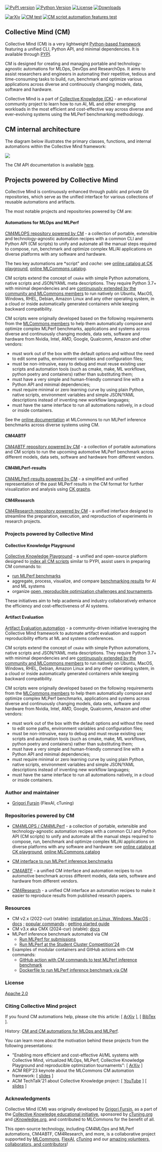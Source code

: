 [![PyPI version](https://badge.fury.io/py/cmind.svg)](https://pepy.tech/project/cmind)
[![Python Version](https://img.shields.io/badge/python-3+-blue.svg)](https://github.com/mlcommons/ck/tree/master/cm/cmind)
[![License](https://img.shields.io/badge/License-Apache%202.0-green)](LICENSE.md)
[![Downloads](https://static.pepy.tech/badge/cmind)](https://pepy.tech/project/cmind)

[![arXiv](https://img.shields.io/badge/arXiv-2406.16791-b31b1b.svg)](https://arxiv.org/abs/2406.16791)
[![CM test](https://github.com/mlcommons/ck/actions/workflows/test-cm.yml/badge.svg)](https://github.com/mlcommons/ck/actions/workflows/test-cm.yml)
[![CM script automation features test](https://github.com/mlcommons/ck/actions/workflows/test-cm-script-features.yml/badge.svg)](https://github.com/mlcommons/ck/actions/workflows/test-cm-script-features.yml)

## Collective Mind (CM)

Collective Mind (CM) is a very lightweight [Python-based framework](https://github.com/mlcommons/ck/tree/master/cm)
featuring a unified CLI, Python API, and minimal dependencies. It is available through [PYPI](https://pypi.org/project/cmind).

CM is designed for creating and managing portable and technology-agnostic automations for MLOps, DevOps and ResearchOps.
It aims to assist researchers and engineers in automating their repetitive, tedious and time-consuming tasks
to build, run, benchmark and optimize various applications 
across diverse and continuously changing models, data, software and hardware.

Collective Mind is a part of [Collective Knowledge (CK)](https://github.com/mlcommons/ck) - 
an educational community project to learn how to run AI, ML and other emerging workloads 
in the most efficient and cost-effective way across diverse 
and ever-evolving systems using the MLPerf benchmarking methodology.

## CM internal architecture

The diagram below illustrates the primary classes, functions, and internal automations within the Collective Mind framework:

![](https://cKnowledge.org/images/cm-diagram-v3.5.1.png)

The CM API documentation is available [here](https://cknowledge.org/docs/cm/api/cmind.html).

## Projects powered by Collective Mind

Collective Mind is continuously enhanced through public and private Git repositories, 
which serve as the unified interface for various collections of reusable automations and artifacts.

The most notable projects and repositories powered by CM are:

#### Automations for MLOps and MLPerf

[CM4MLOPS repository powered by CM](https://github.com/mlcommons/cm4mlops) - 
a collection of portable, extensible and technology-agnostic automation recipes
with a common CLI and Python API (CM scripts) to unify and automate 
all the manual steps required to compose, run, benchmark and optimize complex ML/AI applications 
on diverse platforms with any software and hardware. 

The two key automations are *script" and *cache*:
see [online catalog at CK playground](https://access.cknowledge.org/playground/?action=scripts),
[online MLCommons catalog](https://docs.mlcommons.org/cm4mlops/scripts).

CM scripts extend the concept of `cmake` with simple Python automations, native scripts
and JSON/YAML meta descriptions. They require Python 3.7+ with minimal dependencies and are 
[continuously extended by the community and MLCommons members](https://github.com/mlcommons/ck/blob/master/CONTRIBUTING.md)
to run natively on Ubuntu, MacOS, Windows, RHEL, Debian, Amazon Linux
and any other operating system, in a cloud or inside automatically generated containers
while keeping backward compatibility.

CM scripts were originally developed based on the following requirements from the
[MLCommons members](https://mlcommons.org) 
to help them automatically compose and optimize complex MLPerf benchmarks, applications and systems
across diverse and continuously changing models, data sets, software and hardware
from Nvidia, Intel, AMD, Google, Qualcomm, Amazon and other vendors:
* must work out of the box with the default options and without the need to edit some paths, environment variables and configuration files;
* must be non-intrusive, easy to debug and must reuse existing 
  user scripts and automation tools (such as cmake, make, ML workflows, 
  python poetry and containers) rather than substituting them; 
* must have a very simple and human-friendly command line with a Python API and minimal dependencies;
* must require minimal or zero learning curve by using plain Python, native scripts, environment variables 
  and simple JSON/YAML descriptions instead of inventing new workflow languages;
* must have the same interface to run all automations natively, in a cloud or inside containers.

See the [online documentation](https://docs.mlcommons.org/inference) 
at MLCommons to run MLPerf inference benchmarks across diverse systems using CM.

#### CM4ABTF

[CM4ABTF repository powered by CM](https://github.com/mlcommons/cm4abtf) - 
a collection of portable automations and CM scripts to run the upcoming 
automotive MLPerf benchmark across different models, data sets, software 
and hardware from different vendors.

#### CM4MLPerf-results

[CM4MLPerf-results powered by CM](https://github.com/mlcommons/cm4mlperf-results) - 
a simplified and unified representation of the past MLPerf results 
in the CM format for further visualization and analysis using [CK graphs](https://access.cknowledge.org/playground/?action=experiments).

#### CM4Research

[CM4Research repository powered by CM](https://github.com/ctuning/cm4research) - 
a unified interface designed to streamline the preparation, execution, and reproduction of experiments in research projects.


### Projects powered by Collective Mind

#### Collective Knowledge Playground

[Collective Knowledge Playground](https://access.cKnowledge.org) - 
a unified and open-source platform designed to [index all CM scripts](https://access.cknowledge.org/playground/?action=scripts) similar to PYPI,
assist users in preparing CM commands to:

* [run MLPerf benchmarks](https://access.cknowledge.org/playground/?action=howtorun)
* aggregate, process, visualize, and compare [benchmarking results](https://access.cknowledge.org/playground/?action=experiments) for AI and ML systems
* organize [open, reproducible optimization challenges and tournaments](https://access.cknowledge.org/playground/?action=challenges). 

These initiatives aim to help academia and industry
collaboratively enhance the efficiency and cost-effectiveness of AI systems.

#### Artifact Evaluation

[Artifact Evaluation automation](https://cTuning.org/ae) - a community-driven initiative 
leveraging the Collective Mind framework to automate artifact evaluation 
and support reproducibility efforts at ML and systems conferences.

CM scripts extend the concept of `cmake` with simple Python automations, native scripts
and JSON/YAML meta descriptions. They require Python 3.7+ with minimal dependencies and are 
[continuously extended by the community and MLCommons members](https://github.com/mlcommons/ck/blob/master/CONTRIBUTING.md)
to run natively on Ubuntu, MacOS, Windows, RHEL, Debian, Amazon Linux
and any other operating system, in a cloud or inside automatically generated containers
while keeping backward compatibility.

CM scripts were originally developed based on the following requirements from the
[MLCommons members](https://mlcommons.org) 
to help them automatically compose and optimize complex MLPerf benchmarks, applications and systems
across diverse and continuously changing models, data sets, software and hardware
from Nvidia, Intel, AMD, Google, Qualcomm, Amazon and other vendors:
* must work out of the box with the default options and without the need to edit some paths, environment variables and configuration files;
* must be non-intrusive, easy to debug and must reuse existing 
  user scripts and automation tools (such as cmake, make, ML workflows, 
  python poetry and containers) rather than substituting them; 
* must have a very simple and human-friendly command line with a Python API and minimal dependencies;
* must require minimal or zero learning curve by using plain Python, native scripts, environment variables 
  and simple JSON/YAML descriptions instead of inventing new workflow languages;
* must have the same interface to run all automations natively, in a cloud or inside containers.

### Author and maintainer

* [Grigori Fursin](https://cKnowledge.org/gfursin) (FlexAI, cTuning)

### Repositories powered by CM

* [CM4MLOPS / CM4MLPerf](https://github.com/mlcommons/cm4mlops) - 
  a collection of portable, extensible and technology-agnostic automation recipes
  with a common CLI and Python API (CM scripts) to unify and automate 
  all the manual steps required to compose, run, benchmark and optimize complex ML/AI applications 
  on diverse platforms with any software and hardware: see [online catalog at CK playground](https://access.cknowledge.org/playground/?action=scripts),
  [online MLCommons catalog](https://docs.mlcommons.org/cm4mlops/scripts) 

* [CM interface to run MLPerf inference benchmarks](https://docs.mlcommons.org/inference)

* [CM4ABTF](https://github.com/mlcommons/cm4abtf) - a unified CM interface and automation recipes
  to run automotive benchmark across different models, data sets, software and hardware from different vendors.

* [CM4Research](https://github.com/ctuning/cm4research) - a unified CM interface an automation recipes
  to make it easier to reproduce results from published research papers.


### Resources

* CM v2.x (2022-cur) (stable): [installation on Linux, Windows, MacOS](https://access.cknowledge.org/playground/?action=install) ; 
  [docs](https://docs.mlcommons.org/ck) ; [popular commands](https://github.com/mlcommons/ck/tree/master/cm/docs/demos/some-cm-commands.md) ; 
  [getting started guide](https://github.com/mlcommons/ck/blob/master/docs/getting-started.md)
* CM v3.x aka CMX (2024-cur) (stable): [docs](https://github.com/orgs/mlcommons/projects/46)
* MLPerf inference benchmark automated via CM
  * [Run MLPerf for submissions](https://docs.mlcommons.org/inference)
  * [Run MLPerf at the Student Cluster Competition'24](https://docs.mlcommons.org/inference/benchmarks/text_to_image/reproducibility/scc24)
* Examples of modular containers and GitHub actions with CM commands:
  * [GitHub action with CM commands to test MLPerf inference benchmark](https://github.com/mlcommons/inference/blob/master/.github/workflows/test-bert.yml)
  * [Dockerfile to run MLPerf inference benchmark via CM](https://github.com/mlcommons/ck/blob/master/cm-mlops/script/app-mlperf-inference/dockerfiles/bert-99.9/ubuntu_22.04_python_onnxruntime_cpu.Dockerfile)

### License

[Apache 2.0](LICENSE.md)

### Citing Collective Mind project

If you found CM automations help, please cite this article: 
[ [ArXiv](https://arxiv.org/abs/2406.16791) ], [ [BibTex](https://github.com/mlcommons/ck/blob/master/citation.bib) ].

History: [CM and CM automations for MLOps and MLPerf](https://github.com/mlcommons/ck/blob/master/HISTORY.CM.md).

You can learn more about the motivation behind these projects from the following presentations:

* "Enabling more efficient and cost-effective AI/ML systems with Collective Mind, virtualized MLOps, MLPerf, Collective Knowledge Playground and reproducible optimization tournaments": [ [ArXiv](https://arxiv.org/abs/2406.16791) ]
* ACM REP'23 keynote about the MLCommons CM automation framework: [ [slides](https://doi.org/10.5281/zenodo.8105339) ] 
* ACM TechTalk'21 about Collective Knowledge project: [ [YouTube](https://www.youtube.com/watch?v=7zpeIVwICa4) ] [ [slides](https://learning.acm.org/binaries/content/assets/leaning-center/webinar-slides/2021/grigorifursin_techtalk_slides.pdf) ]

### Acknowledgments

Collective Mind (CM) was originally developed by [Grigori Fursin](https://cKnowledge.org/gfursin), 
as a part of the [Collective Knowledge educational initiative](https://cKnowledge.org),
sponsored by [cTuning.org](https://cTuning.org) and [cKnowledge.org](https://cKnowledge.org), 
and contributed to MLCommons for the benefit of all. 

This open-source technology, including CM4MLOps and MLPerf automations, CM4ABTF, CM4Research, and more, 
is a collaborative project supported by [MLCommons](https://mlcommons.org), 
[FlexAI](https://flex.ai), [cTuning](https://cTuning.org)
and our [amazing volunteers, collaborators, and contributors](https://github.com/mlcommons/ck/blob/master/CONTRIBUTING.md)! 
